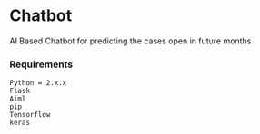 # Chatbot
AI Based Chatbot for predicting the cases open in future months

### Requirements
    Python = 2.x.x
    Flask
    Aiml
    pip
    Tensorflow
    keras




